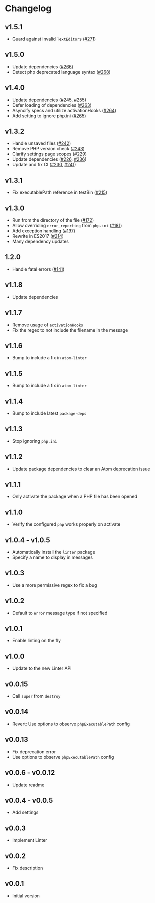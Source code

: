 # Changelog

## v1.5.1

*   Guard against invalid `TextEditor`s ([#271][])

[#271]: https://github.com/AtomLinter/linter-php/pull/271

## v1.5.0

*   Update dependencies ([#266][])
*   Detect php deprecated language syntax ([#268][])

[#266]: https://github.com/AtomLinter/linter-php/pull/266
[#268]: https://github.com/AtomLinter/linter-php/pull/268

## v1.4.0

*   Update dependencies ([#245][], [#255][])
*   Defer loading of dependencies ([#263][])
*   Asyncify specs and utilize activationHooks ([#264][])
*   Add setting to ignore php.ini ([#265][])

[#245]: https://github.com/AtomLinter/linter-php/pull/245
[#255]: https://github.com/AtomLinter/linter-php/pull/255
[#263]: https://github.com/AtomLinter/linter-php/pull/263
[#264]: https://github.com/AtomLinter/linter-php/pull/264
[#265]: https://github.com/AtomLinter/linter-php/pull/265

## v1.3.2

*   Handle unsaved files ([#242][])
*   Remove PHP version check ([#243][])
*   Clarify settings page scopes ([#229][])
*   Update dependencies ([#226][], [#236][])
*   Update and fix CI ([#230][], [#241][])

[#226]: https://github.com/AtomLinter/linter-php/pull/226
[#229]: https://github.com/AtomLinter/linter-php/pull/229
[#230]: https://github.com/AtomLinter/linter-php/pull/230
[#236]: https://github.com/AtomLinter/linter-php/pull/236
[#241]: https://github.com/AtomLinter/linter-php/pull/241
[#242]: https://github.com/AtomLinter/linter-php/pull/242
[#243]: https://github.com/AtomLinter/linter-php/pull/243

## v1.3.1

*   Fix executablePath reference in testBin ([#215](https://github.com/AtomLinter/linter-php/pull/215))

## v1.3.0

*   Run from the directory of the file ([#172](https://github.com/AtomLinter/linter-php/pull/172))
*   Allow overriding `error_reporting` from `php.ini` ([#181](https://github.com/AtomLinter/linter-php/pull/181))
*   Add exception handling ([#197](https://github.com/AtomLinter/linter-php/pull/197))
*   Rewrite in ES2017 ([#214](https://github.com/AtomLinter/linter-php/pull/214))
*   Many dependency updates

## 1.2.0

*   Handle fatal errors ([#141](https://github.com/AtomLinter/linter-php/pull/141))

## v1.1.8

*   Update dependencies

## v1.1.7

*   Remove usage of `activationHooks`
*   Fix the regex to not include the filename in the message

## v1.1.6

*   Bump to include a fix in `atom-linter`

## v1.1.5

*   Bump to include a fix in `atom-linter`

## v1.1.4

*   Bump to include latest `package-deps`

## v1.1.3

*   Stop ignoring `php.ini`

## v1.1.2

*   Update package dependencies to clear an Atom deprecation issue

## v1.1.1

*   Only activate the package when a PHP file has been opened

## v1.1.0

*   Verify the configured `php` works properly on activate

## v1.0.4 - v1.0.5

*   Automatically install the `linter` package
*   Specify a name to display in messages

## v1.0.3

*   Use a more permissive regex to fix a bug

## v1.0.2

*   Default to `error` message type if not specified

## v1.0.1

*   Enable linting on the fly

## v1.0.0

*   Update to the new Linter API

## v0.0.15

*   Call `super` from `destroy`

## v0.0.14

*   Revert: Use options to observe `phpExecutablePath` config

## v0.0.13

*   Fix deprecation error
*   Use options to observe `phpExecutablePath` config

## v0.0.6 - v0.0.12

*   Update readme

## v0.0.4 - v0.0.5

*   Add settings

## v0.0.3

*   Implement Linter

## v0.0.2

*   Fix description

## v0.0.1

*   Initial version
